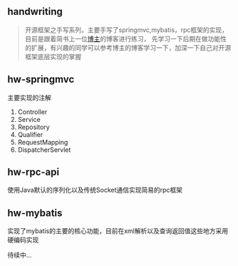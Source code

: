 handwriting
---
> 开源框架之手写系列，主要手写了springmvc,mybatis，rpc框架的实现，目前是跟着简书上一位[博主](https://www.jianshu.com/u/cb569cce501b)的博客进行练习，
> 先学习一下后期在做功能性的扩展，有兴趣的同学可以参考博主的博客学习一下，加深一下自己对开源框架底层实现的掌握

hw-springmvc
---
主要实现的注解
1. Controller 
2. Service
3. Repository
4. Qualifier
5. RequestMapping
6. DispatcherServlet

hw-rpc-api
---
使用Java默认的序列化以及传统Socket通信实现简易的rpc框架

hw-mybatis
---
实现了mybatis的主要的核心功能，目前在xml解析以及查询返回值这些地方采用硬编码实现

待续中...